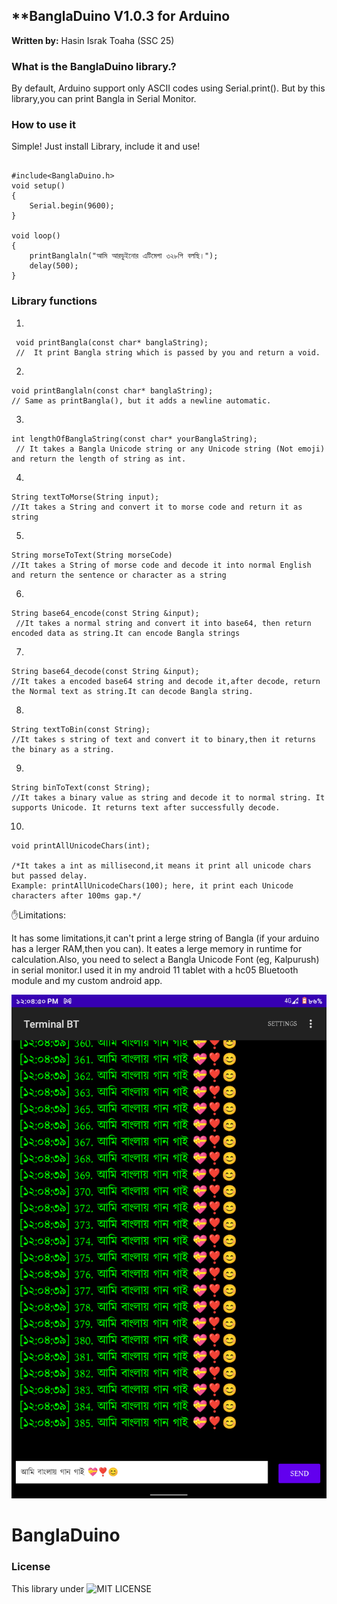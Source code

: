 ## **BanglaDuino V1.0.3 for Arduino

**Written by:** Hasin Israk Toaha (SSC 25) 

### **What is the BanglaDuino library.?**

By default, Arduino support only ASCII codes using Serial.print(). But by this library,you can print Bangla in Serial Monitor.

### **How to use it**

Simple! Just install Library, include it and use!

```Arduino

#include<BanglaDuino.h>
void setup()
{
    Serial.begin(9600);
}

void loop()
{
    printBanglaln("আমি আরডুইনোর এটিমেগা ৩২৮পি বলছি।");
    delay(500);
}

```


### **Library functions**

1)
```Arduino
 void printBangla(const char* banglaString);
 //  It print Bangla string which is passed by you and return a void.
```

2)
```Arduino
void printBanglaln(const char* banglaString);
// Same as printBangla(), but it adds a newline automatic.
```

3)
```Arduino
int lengthOfBanglaString(const char* yourBanglaString);
 // It takes a Bangla Unicode string or any Unicode string (Not emoji) and return the length of string as int.
```

4)
```Arduino
String textToMorse(String input);
//It takes a String and convert it to morse code and return it as string

```

5)
```Arduino
String morseToText(String morseCode)
//It takes a String of morse code and decode it into normal English and return the sentence or character as a string

```

6)
```Arduino
String base64_encode(const String &input);
 //It takes a normal string and convert it into base64, then return encoded data as string.It can encode Bangla strings
 ```
 
 7)
 ```Arduino
String base64_decode(const String &input);
//It takes a encoded base64 string and decode it,after decode, return the Normal text as string.It can decode Bangla string.
```
8)
```Arduino
String textToBin(const String);
//It takes s string of text and convert it to binary,then it returns the binary as a string.
```
9) 
```Arduino
String binToText(const String);
//It takes a binary value as string and decode it to normal string. It supports Unicode. It returns text after successfully decode.
```
10)
```
void printAllUnicodeChars(int);

/*It takes a int as millisecond,it means it print all unicode chars but passed delay.
Example: printAllUnicodeChars(100); here, it print each Unicode characters after 100ms gap.*/
```


✋Limitations:

It has some limitations,it can't print a lerge string of Bangla (if your arduino has a lerger RAM,then you can). It eates a lerge memory in runtime for calculation.Also, you need to select a Bangla Unicode Font (eg, Kalpurush) in serial monitor.I used it in my android 11 tablet with a hc05 Bluetooth module and my custom android app.

![Image of a output by BanglaDuino](https://github.com/toaha63/BanglaDuino/blob/master/Screenshot.png?raw=true)
# BanglaDuino





### **License**
This library under ![MIT LICENSE](https://github.com/toaha63/BanglaDuino/blob/master/LICENSE)


